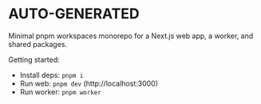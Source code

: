 # AUTO-GENERATED

Minimal pnpm workspaces monorepo for a Next.js web app, a worker, and shared packages.

Getting started:
- Install deps: `pnpm i`
- Run web: `pnpm dev` (http://localhost:3000)
- Run worker: `pnpm worker`

